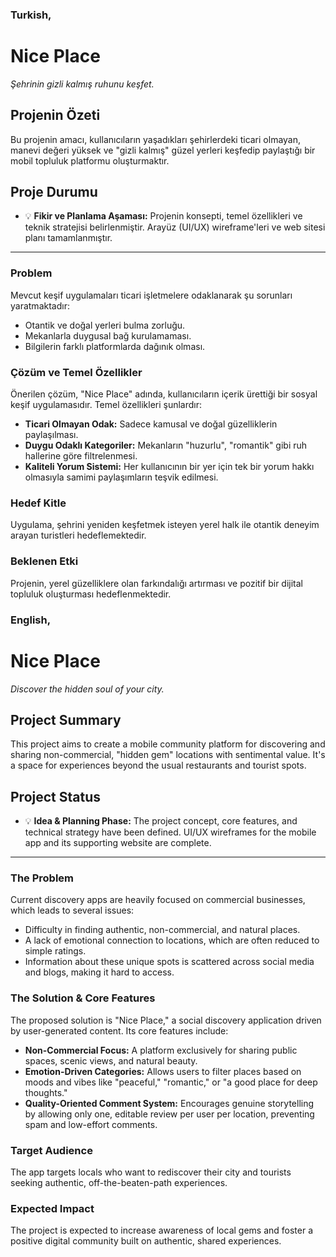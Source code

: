 ### Turkish,
# Nice Place

_Şehrinin gizli kalmış ruhunu keşfet._

## Projenin Özeti

Bu projenin amacı, kullanıcıların yaşadıkları şehirlerdeki ticari olmayan, manevi değeri yüksek ve "gizli kalmış" güzel yerleri keşfedip paylaştığı bir mobil topluluk platformu oluşturmaktır.

## Proje Durumu

- 💡 **Fikir ve Planlama Aşaması:** Projenin konsepti, temel özellikleri ve teknik stratejisi belirlenmiştir. Arayüz (UI/UX) wireframe'leri ve web sitesi planı tamamlanmıştır.

---

### Problem

Mevcut keşif uygulamaları ticari işletmelere odaklanarak şu sorunları yaratmaktadır:
- Otantik ve doğal yerleri bulma zorluğu.
- Mekanlarla duygusal bağ kurulamaması.
- Bilgilerin farklı platformlarda dağınık olması.

### Çözüm ve Temel Özellikler

Önerilen çözüm, "Nice Place" adında, kullanıcıların içerik ürettiği bir sosyal keşif uygulamasıdır. Temel özellikleri şunlardır:

- **Ticari Olmayan Odak:** Sadece kamusal ve doğal güzelliklerin paylaşılması.
- **Duygu Odaklı Kategoriler:** Mekanların "huzurlu", "romantik" gibi ruh hallerine göre filtrelenmesi.
- **Kaliteli Yorum Sistemi:** Her kullanıcının bir yer için tek bir yorum hakkı olmasıyla samimi paylaşımların teşvik edilmesi.

### Hedef Kitle

Uygulama, şehrini yeniden keşfetmek isteyen yerel halk ile otantik deneyim arayan turistleri hedeflemektedir.

### Beklenen Etki

Projenin, yerel güzelliklere olan farkındalığı artırması ve pozitif bir dijital topluluk oluşturması hedeflenmektedir.

### English,
# Nice Place

_Discover the hidden soul of your city._

## Project Summary

This project aims to create a mobile community platform for discovering and sharing non-commercial, "hidden gem" locations with sentimental value. It's a space for experiences beyond the usual restaurants and tourist spots.

## Project Status

- 💡 **Idea & Planning Phase:** The project concept, core features, and technical strategy have been defined. UI/UX wireframes for the mobile app and its supporting website are complete.

---

### The Problem

Current discovery apps are heavily focused on commercial businesses, which leads to several issues:
- Difficulty in finding authentic, non-commercial, and natural places.
- A lack of emotional connection to locations, which are often reduced to simple ratings.
- Information about these unique spots is scattered across social media and blogs, making it hard to access.

### The Solution & Core Features

The proposed solution is "Nice Place," a social discovery application driven by user-generated content. Its core features include:

- **Non-Commercial Focus:** A platform exclusively for sharing public spaces, scenic views, and natural beauty.
- **Emotion-Driven Categories:** Allows users to filter places based on moods and vibes like "peaceful," "romantic," or "a good place for deep thoughts."
- **Quality-Oriented Comment System:** Encourages genuine storytelling by allowing only one, editable review per user per location, preventing spam and low-effort comments.

### Target Audience 

The app targets locals who want to rediscover their city and tourists seeking authentic, off-the-beaten-path experiences. 

### Expected Impact

The project is expected to increase awareness of local gems and foster a positive digital community built on authentic, shared experiences.
